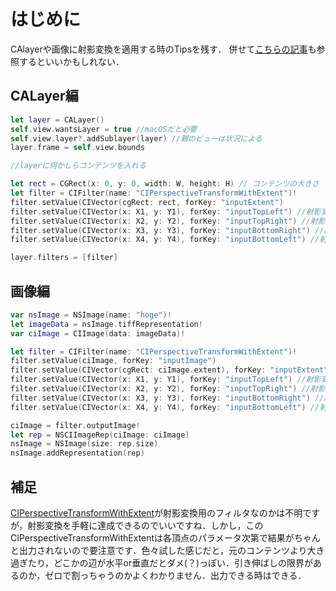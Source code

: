<!-- title:Swift：CALayerや画像に射影変換を適用する -->
# はじめに
CAlayerや画像に射影変換を適用する時のTipsを残す．
併せて[こちらの記事](https://qiita.com/Kyomesuke3/items/b56f6d43d68a175e6327)も参照するといいかもしれない．

## CALayer編

```swift
let layer = CALayer()
self.view.wantsLayer = true //macOSだと必要
self.view.layer?.addSublayer(layer) //親のビューは状況による
layer.frame = self.view.bounds

//layerに何かしらコンテンツを入れる

let rect = CGRect(x: 0, y: 0, width: W, height: H) // コンテンツの大きさ
let filter = CIFilter(name: "CIPerspectiveTransformWithExtent")!
filter.setValue(CIVector(cgRect: rect, forKey: "inputExtent")
filter.setValue(CIVector(x: X1, y: Y1), forKey: "inputTopLeft") //射影変換後のコンテンツ左上頂点の座標
filter.setValue(CIVector(x: X2, y: Y2), forKey: "inputTopRight") //射影変換後のコンテンツ右上頂点の座標
filter.setValue(CIVector(x: X3, y: Y3), forKey: "inputBottomRight") //射影変換後のコンテンツ右下頂点の座標
filter.setValue(CIVector(x: X4, y: Y4), forKey: "inputBottomLeft") //射影変換後のコンテンツ左下頂点の座標

layer.filters = [filter]
```

## 画像編

```swift
var nsImage = NSImage(name: "hoge")!
let imageData = nsImage.tiffRepresentation!
var ciImage = CIImage(data: imageData)!

let filter = CIFilter(name: "CIPerspectiveTransformWithExtent")!
filter.setValue(ciImage, forKey: "inputImage")
filter.setValue(CIVector(cgRect: ciImage.extent), forKey: "inputExtent")
filter.setValue(CIVector(x: X1, y: Y1), forKey: "inputTopLeft") //射影変換後のコンテンツ左上頂点の座標
filter.setValue(CIVector(x: X2, y: Y2), forKey: "inputTopRight") //射影変換後のコンテンツ右上頂点の座標
filter.setValue(CIVector(x: X3, y: Y3), forKey: "inputBottomRight") //射影変換後のコンテンツ右下頂点の座標
filter.setValue(CIVector(x: X4, y: Y4), forKey: "inputBottomLeft") //射影変換後のコンテンツ左下頂点の座標

ciImage = filter.outputImage!
let rep = NSCIImageRep(ciImage: ciImage)
nsImage = NSImage(size: rep.size)
nsImage.addRepresentation(rep)
```

## 補足
[CIPerspectiveTransformWithExtent](https://developer.apple.com/library/archive/documentation/GraphicsImaging/Reference/CoreImageFilterReference/index.html#//apple_ref/doc/filter/ci/CIPerspectiveTransformWithExtent)が射影変換用のフィルタなのかは不明ですが，射影変換を手軽に達成できるのでいいですね．しかし，このCIPerspectiveTransformWithExtentは各頂点のパラメータ次第で結果がちゃんと出力されないので要注意です．色々試した感じだと，元のコンテンツより大き過ぎたり，どこかの辺が水平or垂直だとダメ(？)っぽい．引き伸ばしの限界があるのか，ゼロで割っちゃうのかよくわかりません．出力できる時はできる．
